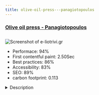 ```yaml
---
title: olive-oil-press---panagiotopoulos
---
```


<div style="height: 3rem">
  <a href="https://e-liotrivi.gr"><h3>Olive oil press - Panagiotopoulos</h3></a>
</div>
<img loading="lazy" src="/images/thumbs/e-liotrivi.gr.jpg" alt="Screenshot of e-liotrivi.gr" />
<ul>
  <li>Performace: 94%</li>
  <li>
    First contentful paint:
    2.50Sec
  </li>
  <li>Best practices: 86%</li>
  <li>Accessibility: 83%</li>
  <li>SEO: 89%</li>
  <li>carbon footprint: 0.113</li>
</ul>
<details>
  <summary>Description</summary>
  <p>Only the finest olives are used when making Extra Virgin olive oil Panagiotopoulos. It’s a beautiful blend of both Greek quality and history. Hand picked olives from protected designation of origin (P.D.O.) regions are used to produce an extra virgin olive oil you will simply never forget. The unforgettably fruity flavour and amazing aroma make our olive oil one of the finest extra virgin olive oils available today.The website is built in Joomla! 3.9, and developed with Greek language. The template that was used to develop this site contains Helix Framework.</p>
</details>


